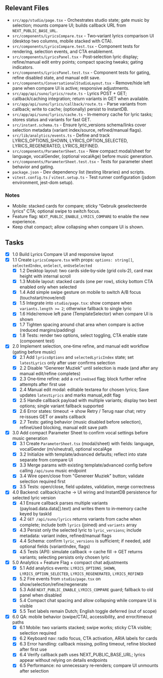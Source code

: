 ## Relevant Files

- `src/app/studio/page.tsx` - Orchestrates studio state; gate music by selection; mounts compare UI; builds callback URL from `NEXT_PUBLIC_BASE_URL`.
- `src/components/LyricsCompare.tsx` - Two‑variant lyrics comparison UI (desktop two columns, mobile stacked with CTA).
- `src/components/LyricsCompare.test.tsx` - Component tests for rendering, selection events, and CTA enablement.
- `src/components/LyricsPanel.tsx` - Post‑selection lyric display; refine/manual edit entry points; compact spacing tweaks; gating indicators.
- `src/components/LyricsPanel.test.tsx` - Component tests for gating, refine disabled state, and manual edit save.
- `src/components/ConversationalStudioLayout.tsx` - Remove/hide left pane when compare UI is active; responsive adjustments.
- `src/app/api/suno/lyrics/route.ts` - Lyrics POST + GET; callback/caching integration; return variants in GET when available.
- `src/app/api/suno/lyrics/callback/route.ts` - Parse variants from callback; write to cache; (optionally) persist to InstantDB.
- `src/app/api/suno/lyrics/cache.ts` - In‑memory cache for lyric tasks; stores status and variants for fast GET.
- `src/instant.schema.ts` - Ensure lyric_versions schema/links cover selection metadata (variant index/source, refined/manual flags).
- `src/lib/analytics/events.ts` - Define and track LYRICS_OPTIONS_SHOWN, LYRICS_OPTION_SELECTED, LYRICS_REGENERATED, LYRICS_REFINED.
- `src/components/ParameterSheet.tsx` - New compact modal/sheet for language, vocalGender, (optional vocalAge) before music generation.
- `src/components/ParameterSheet.test.tsx` - Tests for parameter sheet behavior and gating.
- `package.json` - Dev dependency list (testing libraries) and scripts.
- `vitest.config.ts` / `vitest.setup.ts` - Test runner configuration (jsdom environment, jest-dom setup).

### Notes

- Mobile: stacked cards for compare; sticky “Gebruik geselecteerde lyrics” CTA; optional swipe to switch focus.
- Feature flag: `NEXT_PUBLIC_ENABLE_LYRICS_COMPARE` to enable the new experience.
- Keep chat compact; allow collapsing when compare UI is shown.

## Tasks

- [x] 1.0 Build Lyrics Compare UI and responsive layout
- [x] 1.1 Create `LyricsCompare.tsx` with props: `options: string[]`, `selectedIndex`, `onSelect`, `onUseSelected`
  - [x] 1.2 Desktop layout: two cards side‑by‑side (grid cols‑2), card max height with internal scroll
  - [x] 1.3 Mobile layout: stacked cards (one per row), sticky bottom CTA enabled only when selected
  - [x] 1.4 Add simple swipe gesture on mobile to switch A/B focus (touchstart/move/end)
  - [x] 1.5 Integrate into `studio/page.tsx`: show compare when `variants.length >= 2`; otherwise fallback to single lyric
  - [x] 1.6 Hide/remove left pane (TemplateSelector) when compare UI is shown
  - [x] 1.7 Tighten spacing around chat area when compare is active (reduced margins/padding)
  - [x] 1.8 Tests: render two options, select toggling, CTA enable state (component test)

- [x] 2.0 Implement selection, one‑time refine, and manual edit workflow (gating before music)
  - [x] 2.1 Add `lyricsOptions` and `selectedLyricIndex` state; set `latestLyrics` only after user confirms selection
  - [x] 2.2 Disable “Genereer Muziek” until selection is made (and after any manual edit/refine completes)
  - [x] 2.3 One‑time refine: add a `refineUsed` flag; block further refine attempts after first use
  - [x] 2.4 Manual edit modal: editable textarea for chosen lyrics; Save updates `latestLyrics` and marks manual_edit flag
  - [x] 2.5 Handle callback payload with multiple variants; display two best options; single variant fallback supported
  - [x] 2.6 Error states: timeout → show Retry / Terug naar chat; retry re‑issues GET or awaits callback
  - [x] 2.7 Tests: gating behavior (music disabled before selection), refineUsed blocking, manual edit save path

- [x] 3.0 Add compact Parameter Sheet to confirm vocal settings before music generation
  - [x] 3.1 Create `ParameterSheet.tsx` (modal/sheet) with fields: language, vocalGender (m/v/neutral), optional vocalAge
  - [x] 3.2 Initialize with template/advanced defaults; reflect into state separate from compare UI
  - [x] 3.3 Merge params with existing template/advanced config before calling `/api/suno` music endpoint
  - [x] 3.4 Wire open/close from "Genereer Muziek" button; validate selection required first
  - [x] 3.5 Tests: open/close, field updates, validation, merge correctness

- [x] 4.0 Backend: callback/cache → UI wiring and InstantDB persistence for selected lyric version
  - [x] 4.1 Ensure callback parses multiple variants (payload.data.data[].text) and writes them to in‑memory cache keyed by taskId
  - [x] 4.2 `GET /api/suno/lyrics` returns variants from cache when complete; include both `lyrics` (joined) and `variants` array
  - [x] 4.3 Persist only the selected lyric to `lyric_versions`; include metadata: variant index, refined/manual flags
  - [x] 4.4 Schema: confirm `lyric_versions` is sufficient; if needed, add optional fields (variantIndex, flags)
  - [x] 4.5 Tests (API): simulate callback → cache fill → GET returns variants; selecting persists only chosen lyric

- [x] 5.0 Analytics + Feature Flag + compact chat adjustments
  - [x] 5.1 Add analytics events: `LYRICS_OPTIONS_SHOWN`, `LYRICS_OPTION_SELECTED`, `LYRICS_REGENERATED`, `LYRICS_REFINED`
  - [x] 5.2 Fire events from `studio/page.tsx` on show/selection/refine/regenerate
  - [x] 5.3 Add `NEXT_PUBLIC_ENABLE_LYRICS_COMPARE` guard; fallback to old panel when disabled
  - [x] 5.4 Compact chat spacing and allow collapsing while compare UI is visible
  - [x] 5.5 Text labels remain Dutch; English toggle deferred (out of scope)

- [x] 6.0 QA: mobile behavior (swipe/CTA), accessibility, and error/timeout paths
  - [x] 6.1 Mobile: two variants stacked; swipe works; sticky CTA visible; selection required
  - [x] 6.2 Keyboard nav: radio focus, CTA activation, ARIA labels for cards
  - [x] 6.3 Error handling: callback missing, polling timeout, refine blocked after first use
  - [x] 6.4 Verify callback path uses NEXT_PUBLIC_BASE_URL; lyrics appear without relying on details endpoints
  - [x] 6.5 Performance: no unnecessary re‑renders; compare UI unmounts after selection
